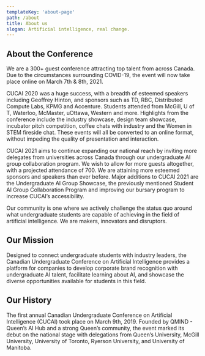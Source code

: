 ```yaml
---
templateKey: 'about-page'
path: /about
title: About us
slogan: Artificial intelligence, real change.
---
```

## About the Conference
We are a 300+ guest conference attracting top talent from across Canada. Due to the circumstances surrounding COVID-19, the event will now take place online on March 7th & 8th, 2021. 

CUCAI 2020 was a huge success, with a breadth of esteemed speakers including Geoffrey Hinton, and sponsors such as TD, RBC, Distributed Compute Labs, KPMG and Accenture. Students attended from McGill, U of T, Waterloo, McMaster, uOttawa, Western and more. Highlights from the conference include the industry showcase, design team showcase, incubator pitch competition, coffee chats with industry and the Women in STEM fireside chat. These events will all be converted to an online format, without impeding the quality of presentation and interaction. 

CUCAI 2021 aims to continue expanding our national reach by inviting more delegates from universities across Canada through our undergraduate AI group collaboration program. We wish to allow for more guests altogether, with a projected attendance of 700. We are attaining more esteemed sponsors and speakers than ever before. Major additions to CUCAI 2021 are the Undergraduate AI Group Showcase, the previously mentioned Student AI Group Collaboration Program and improving our bursary program to increase CUCAI’s accessibility.

Our community is one where we actively challenge the status quo around what undergraduate students are capable of achieving in the field of artificial intelligence. We are makers, innovators and disruptors.


## Our Mission
 Designed to connect undergraduate students with industry leaders, the Canadian Undergraduate Conference on Artificial Intelligence provides a platform for companies to develop corporate brand recognition with undergraduate AI talent, facilitate learning about AI, and showcase the diverse opportunities available for students in this field.

## Our History
The first annual Canadian Undergraduate Conference on Artificial Intelligence (CUCAI) took place on March 9th, 2019. Founded by QMIND - Queen’s AI Hub and a strong Queen’s community, the event marked its debut on the national stage with delegations from Queenʼs University, McGill University, University of Toronto, Ryerson University, and University of Manitoba. 



